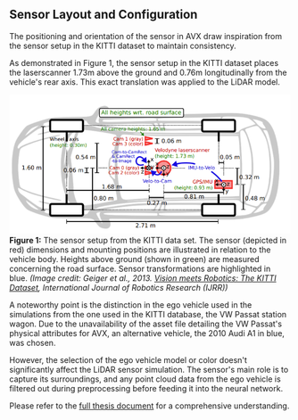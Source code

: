 ## Sensor Layout and Configuration

The positioning and orientation of the sensor in AVX draw inspiration from the sensor setup in the KITTI dataset to maintain consistency. 

As demonstrated in Figure 1, the sensor setup in the KITTI dataset places the laserscanner 1.73m above the ground and 0.76m longitudinally from the vehicle's rear axis. This exact translation was applied to the LiDAR model.

![Sensor Positions in the KITTI data set](./figs/kitti_car.png)
**Figure 1:** The sensor setup from the KITTI data set. The sensor (depicted in red) dimensions and mounting positions are illustrated in relation to the vehicle body. Heights above ground (shown in green) are measured concerning the road surface. Sensor transformations are highlighted in blue. *(Image credit: Geiger et al., 2013. [Vision meets Robotics: The KITTI Dataset](https://www.cvlibs.net/publications/Geiger2013IJRR.pdf), International Journal of Robotics Research (IJRR))*

A noteworthy point is the distinction in the ego vehicle used in the simulations from the one used in the KITTI database, the VW Passat station wagon. Due to the unavailability of the asset file detailing the VW Passat's physical attributes for AVX, an alternative vehicle, the 2010 Audi A1 in blue, was chosen.

However, the selection of the ego vehicle model or color doesn't significantly affect the LiDAR sensor simulation. The sensor's main role is to capture its surroundings, and any point cloud data from the ego vehicle is filtered out during preprocessing before feeding it into the neural network.

Please refer to the [full thesis document](../../aydin_uzun_ms_thesis.pdf) for a comprehensive understanding.